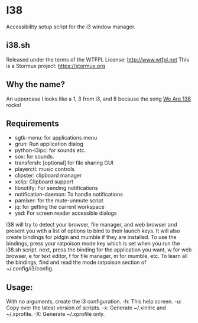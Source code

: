 # I38

Accessibility setup script for the i3 window manager.

## i38.sh
Released under the terms of the WTFPL License: http://www.wtfpl.net
This is a Stormux project: https://stormux.org

## Why the name?

An uppercase I looks like a 1, 3 from i3, and 8 because the song [We Are 138](https://www.youtube.com/watch?v=-n2Mkdw4q44) rocks!


## Requirements

- sgtk-menu: for applications menu
- grun: Run application dialog
- python-i3ipc: for sounds etc.
- sox: for sounds.
- transfersh: [optional] for file sharing GUI
- playerctl: music controls
- clipster: clipboard manager
- xclip: Clipboard support
- libnotify: For sending notifications
- notification-daemon: To handle notifications
- pamixer: for the mute-unmute script
- jq: for getting the current workspace
- yad: For screen reader accessible dialogs

I38 will try to detect your browser, file manager, and web browser and present you with a list of options to bind to their launch keys. It will also create bindings for pidgin and mumble if they are installed. To use the bindings, press your ratpoison mode key which is set when you run the i38.sh script. next, press the binding for the application you want, w for web browser, e for text editor, f for file manager, m for mumble, etc. To learn all the bindings, find and read the mode ratpoison section of ~/.config/i3/config.

## Usage:

With no arguments, create the i3 configuration.
-h: This help screen.
-u: Copy over the latest version of scripts.
-x: Generate ~/.xinitrc and ~/.xprofile.
-X: Generate ~/.xprofile only.
